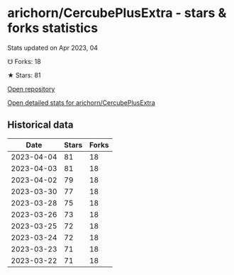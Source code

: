 # arichorn/CercubePlusExtra - stars & forks statistics

Stats updated on Apr 2023, 04

☋ Forks: 18

★ Stars: 81

[Open repository](https://github.com/arichorn/CercubePlusExtra)

[Open detailed stats for arichorn/CercubePlusExtra](https://reviewgithub.com/rep/arichorn/CercubePlusExtra)

## Historical data
| Date | Stars | Forks |
|------|-------|-------|
| 2023-04-04 | 81 | 18 | 
| 2023-04-03 | 81 | 18 | 
| 2023-04-02 | 79 | 18 | 
| 2023-03-30 | 77 | 18 | 
| 2023-03-28 | 75 | 18 | 
| 2023-03-26 | 73 | 18 | 
| 2023-03-25 | 72 | 18 | 
| 2023-03-24 | 72 | 18 | 
| 2023-03-23 | 71 | 18 | 
| 2023-03-22 | 71 | 18 | 


